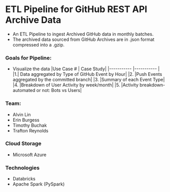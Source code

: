 # ETL Pipeline for GitHub REST API Archive Data
- An ETL Pipeline to ingest Archived GitHub data in monthly batches.
- The archived data sourced from GitHub Archives are in .json format 
compressed into a .gzip. 

### Goals for Pipeline:
- Visualize the data 
  |Use Case # | Case Study|
  |----------- |----------- |
  |1.| Data aggregated by Type of GitHub Event by Hour|
  |2. |Push Events aggregated by the committed branch|
  |3. |Summary of each Event Type|
  |4. |Breakdown of User Activity by week/month|
  |5. |Activity breakdown- automated or not: Bots vs Users|
  
### Team:
- Alvin Lin
- Erin Burgess
- Timothy Buchak
- Trafton Reynolds

### Cloud Storage
- Microsoft Azure

### Technologies
- Databricks
- Apache Spark (PySpark)

